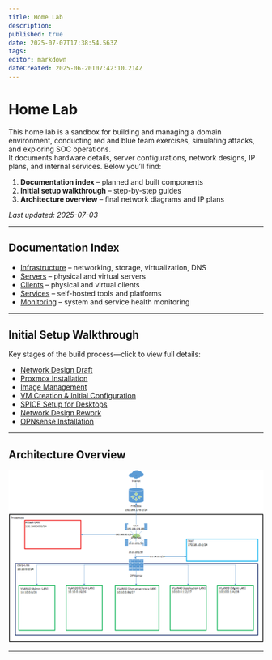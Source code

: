 ```yaml
---
title: Home Lab
description: 
published: true
date: 2025-07-07T17:38:54.563Z
tags: 
editor: markdown
dateCreated: 2025-06-20T07:42:10.214Z
---
```


# Home Lab

This home lab is a sandbox for building and managing a domain environment, conducting red and blue team exercises, simulating attacks, and exploring SOC operations.  
It documents hardware details, server configurations, network designs, IP plans, and internal services. Below you’ll find:

1. **Documentation index** – planned and built components  
2. **Initial setup walkthrough** – step-by-step guides  
3. **Architecture overview** – final network diagrams and IP plans  

*Last updated: 2025-07-03*

---

## Documentation Index

- [Infrastructure](/home_lab/infrastructure) – networking, storage, virtualization, DNS  
- [Servers](/home_lab/servers) – physical and virtual servers  
- [Clients](/home_lab/clients) – physical and virtual clients  
- [Services](/home_lab/services) – self-hosted tools and platforms  
- [Monitoring](/home_lab/monitoring) – system and service health monitoring  

---

## Initial Setup Walkthrough

Key stages of the build process—click to view full details:

- [Network Design Draft](/home_lab/initial_setup#network-design-draft)  
- [Proxmox Installation](/home_lab/initial_setup#proxmox-installation)  
- [Image Management](/home_lab/initial_setup#image-management)
- [VM Creation & Initial Configuration](/home_lab/initial_setup#vm-creation-and-initial-configuration)
- [SPICE Setup for Desktops](/home_lab/initial_setup#spice-setup-for-desktops)
- [Network Design Rework](/home_lab/initial_setup#network-design-rework)
- [OPNsense Installation](/home_lab/initial_setup#opnsense-installation)

<!---
Each item links to its own page:

- [Network Design Draft](#)  
- [Proxmox Installation](#)  
- [Image Management](#)  
- [VM Creation and Initial Configuration](#)  
  - [Windows 10](#)  
  - [Windows Server 2022](#)  
  - [Kali Linux](#)  
  - [Kali Purple](#)  
  - [Ubuntu Client](#)  
  - [Ubuntu Server](#)  
  - [pfSense](#)  
- [SPICE Setup for Desktops](#)  
- [Network Design Rework](#)  
- [OPNsense Installation](#) 
-->

---

## Architecture Overview

![final_design_v1.png](/homelab/infrastructure/final_design_v1.png)

---
